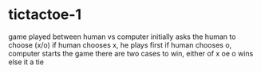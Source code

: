 # tictactoe-1
game played between human vs computer
initially asks the human to choose (x/o)
if human chooses x, he plays first
if human chooses o, computer starts the game
there are two cases to win, either of x oe o wins else it a tie
